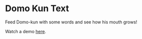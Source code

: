 Domo Kun Text
=============

Feed Domo-kun with some words and see how his mouth grows!

Watch a demo [here](http://wazaraki.github.io/domo-kun-text/).